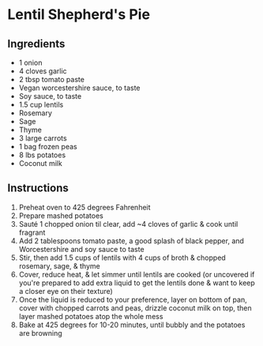 # Lentil Shepherd's Pie

## Ingredients
- 1 onion
- 4 cloves garlic
- 2 tbsp tomato paste
- Vegan worcestershire sauce, to taste
- Soy sauce, to taste
- 1.5 cup lentils
- Rosemary
- Sage
- Thyme
- 3 large carrots
- 1 bag frozen peas
- 8 lbs potatoes
- Coconut milk

## Instructions
1. Preheat oven to 425 degrees Fahrenheit
1. Prepare mashed potatoes
1. Sauté 1 chopped onion til clear, add ~4 cloves of garlic & cook until fragrant
1. Add 2 tablespoons tomato paste, a good splash of black pepper, and Worcestershire and soy sauce to taste
1. Stir, then add 1.5 cups of lentils with 4 cups of broth & chopped rosemary, sage, & thyme
1. Cover, reduce heat, & let simmer until lentils are cooked (or uncovered if you're prepared to add extra liquid to get the lentils done & want to keep a closer eye on their texture)
1. Once the liquid is reduced to your preference, layer on bottom of pan, cover with chopped carrots and peas, drizzle coconut milk on top, then layer mashed potatoes atop the whole mess
1. Bake at 425 degrees for 10-20 minutes, until bubbly and the potatoes are browning
